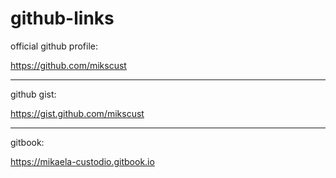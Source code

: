 # github-links

official github profile:

https://github.com/mikscust

---

github gist:

https://gist.github.com/mikscust

---

gitbook:

https://mikaela-custodio.gitbook.io
